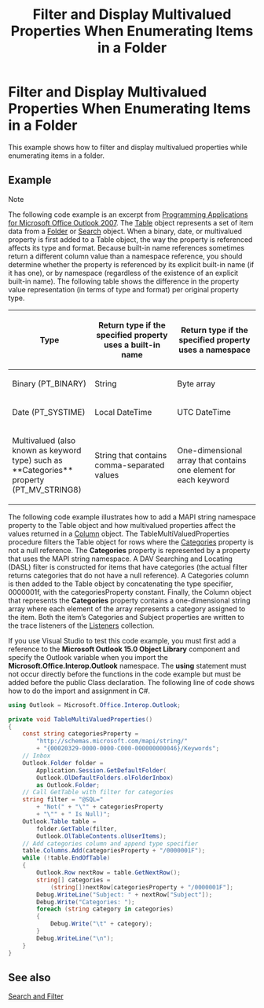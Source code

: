 ﻿---
title: 'Filter and Display Multivalued Properties When Enumerating Items in a Folder'
TOCTitle: 'Filter and Display Multivalued Properties When Enumerating Items in a Folder'
ms:assetid: 62dd2120-5c85-44b3-89ec-c4ca85aa2964
ms:mtpsurl: https://msdn.microsoft.com/en-us/library/Ff184613(v=office.15)
ms:contentKeyID: 55119887
ms.date: 07/24/2014
mtps_version: v=office.15


---

# Filter and Display Multivalued Properties When Enumerating Items in a Folder

This example shows how to filter and display multivalued properties while enumerating items in a folder.

## Example

> [!NOTE] 
> The following code example is an excerpt from [Programming Applications for Microsoft Office Outlook 2007](https://www.amazon.com/gp/product/0735622493?ie=UTF8&tag=msmsdn-20&linkCode=as2&camp=1789&creative=9325&creativeASIN=0735622493).
The [Table](https://msdn.microsoft.com/en-us/library/bb652856\(v=office.15\)) object represents a set of item data from a [Folder](https://msdn.microsoft.com/en-us/library/bb645774\(v=office.15\)) or [Search](https://msdn.microsoft.com/en-us/library/bb612611\(v=office.15\)) object. When a binary, date, or multivalued property is first added to a Table object, the way the property is referenced affects its type and format. Because built-in name references sometimes return a different column value than a namespace reference, you should determine whether the property is referenced by its explicit built-in name (if it has one), or by namespace (regardless of the existence of an explicit built-in name). The following table shows the difference in the property value representation (in terms of type and format) per original property type.

<table>
<colgroup>
<col style="width: 33%" />
<col style="width: 33%" />
<col style="width: 33%" />
</colgroup>
<thead>
<tr class="header">
<th><p>Type</p></th>
<th><p>Return type if the specified property uses a built-in name</p></th>
<th><p>Return type if the specified property uses a namespace</p></th>
</tr>
</thead>
<tbody>
<tr class="odd">
<td><p>Binary (PT_BINARY)</p></td>
<td><p>String</p></td>
<td><p>Byte array</p></td>
</tr>
<tr class="even">
<td><p>Date (PT_SYSTIME)</p></td>
<td><p>Local DateTime</p></td>
<td><p>UTC DateTime</p></td>
</tr>
<tr class="odd">
<td><p>Multivalued (also known as keyword type) such as **Categories** property (PT_MV_STRING8)</p></td>
<td><p>String that contains comma-separated values</p></td>
<td><p>One-dimensional array that contains one element for each keyword</p></td>
</tr>
</tbody>
</table>


The following code example illustrates how to add a MAPI string namespace property to the Table object and how multivalued properties affect the values returned in a [Column](https://msdn.microsoft.com/en-us/library/bb609646\(v=office.15\)) object. The TableMultiValuedProperties procedure filters the Table object for rows where the [Categories](https://msdn.microsoft.com/en-us/library/bb646607\(v=office.15\)) property is not a null reference. The **Categories** property is represented by a property that uses the MAPI string namespace. A DAV Searching and Locating (DASL) filter is constructed for items that have categories (the actual filter returns categories that do not have a null reference). A Categories column is then added to the Table object by concatenating the type specifier, 0000001f, with the categoriesProperty constant. Finally, the Column object that represents the **Categories** property contains a one-dimensional string array where each element of the array represents a category assigned to the item. Both the item’s Categories and Subject properties are written to the trace listeners of the [Listeners](http://msdn.microsoft.com/en-us/library/system.diagnostics.debug.listeners.aspx) collection.

If you use Visual Studio to test this code example, you must first add a reference to the **Microsoft Outlook 15.0 Object Library** component and specify the Outlook variable when you import the **Microsoft.Office.Interop.Outlook** namespace. The **using** statement must not occur directly before the functions in the code example but must be added before the public Class declaration. The following line of code shows how to do the import and assignment in C\#.

```csharp
using Outlook = Microsoft.Office.Interop.Outlook;
```

```csharp
private void TableMultiValuedProperties()
{
    const string categoriesProperty =
        "http://schemas.microsoft.com/mapi/string/"
        + "{00020329-0000-0000-C000-000000000046}/Keywords";
    // Inbox
    Outlook.Folder folder =
        Application.Session.GetDefaultFolder(
        Outlook.OlDefaultFolders.olFolderInbox)
        as Outlook.Folder;
    // Call GetTable with filter for categories
    string filter = "@SQL="
        + "Not(" + "\"" + categoriesProperty
        + "\"" + " Is Null)";
    Outlook.Table table =
        folder.GetTable(filter,
        Outlook.OlTableContents.olUserItems);
    // Add categories column and append type specifier
    table.Columns.Add(categoriesProperty + "/0000001F");
    while (!table.EndOfTable)
    {
        Outlook.Row nextRow = table.GetNextRow();
        string[] categories =
            (string[])nextRow[categoriesProperty + "/0000001F"];
        Debug.WriteLine("Subject: " + nextRow["Subject"]);
        Debug.Write("Categories: ");
        foreach (string category in categories)
        {
            Debug.Write("\t" + category);
        }
        Debug.WriteLine("\n");
    }
}
```

## See also



[Search and Filter](search-and-filter.md)


